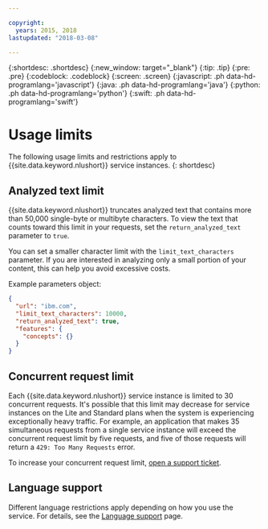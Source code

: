 ```yaml
---

copyright:
  years: 2015, 2018
lastupdated: "2018-03-08"

---
```


{:shortdesc: .shortdesc}
{:new_window: target="_blank"}
{:tip: .tip}
{:pre: .pre}
{:codeblock: .codeblock}
{:screen: .screen}
{:javascript: .ph data-hd-programlang='javascript'}
{:java: .ph data-hd-programlang='java'}
{:python: .ph data-hd-programlang='python'}
{:swift: .ph data-hd-programlang='swift'}

# Usage limits

The following usage limits and restrictions apply to {{site.data.keyword.nlushort}} service instances.
{: shortdesc}

## Analyzed text limit

{{site.data.keyword.nlushort}} truncates analyzed text that contains more than 50,000 single-byte or multibyte characters. To view the text that counts toward this limit in your requests, set the `return_analyzed_text` parameter to `true`.

You can set a smaller character limit with the `limit_text_characters` parameter. If you are interested in analyzing only a small portion of your content, this can help you avoid excessive costs.

Example parameters object:
```json
{
  "url": "ibm.com",
  "limit_text_characters": 10000,
  "return_analyzed_text": true,
  "features": {
    "concepts": {}
  }
}
```

## Concurrent request limit

Each {{site.data.keyword.nlushort}} service instance is limited to 30 concurrent requests. It's possible that this limit may decrease for service instances on the Lite and Standard plans when the system is experiencing exceptionally heavy traffic. For example, an application that makes 35 simultaneous requests from a single service instance will exceed the concurrent request limit by five requests, and five of those requests will return a `429: Too Many Requests` error.

To increase your concurrent request limit, [open a support ticket](https://ibm.biz/ibmcloudsupport).


## Language support

Different language restrictions apply depending on how you use the service. For details, see the [Language support](language-support.html) page.


